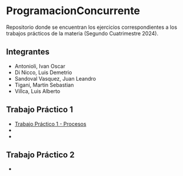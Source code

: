 # ProgramacionConcurrente
Repositorio donde se encuentran los ejercicios correspondientes a los trabajos prácticos de la materia (Segundo Cuatrimestre 2024).

## Integrantes
* Antonioli, Ivan Oscar
* Di Nicco, Luis Demetrio
* Sandoval Vasquez, Juan Leandro
* Tigani, Martin Sebastian
* Villca, Luis Alberto

## Trabajo Práctico 1
* [Trabajo Práctico 1 - Procesos](https://colab.research.google.com/drive/1i39ejDMSXjiCcEGGbGonEyJtZafqngR_#scrollTo=sdBI_DszkxjZ)
* 
* 

## Trabajo Práctico 2
* 

